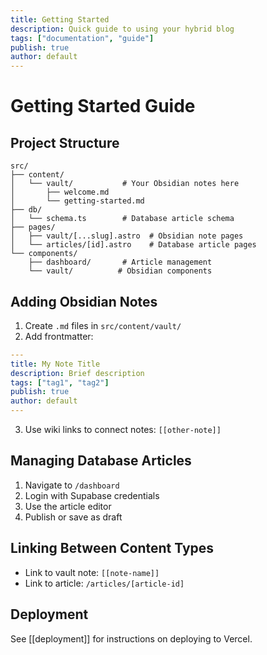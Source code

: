 ```yaml
---
title: Getting Started
description: Quick guide to using your hybrid blog
tags: ["documentation", "guide"]
publish: true
author: default
---
```


# Getting Started Guide

## Project Structure

```
src/
├── content/
│   └── vault/           # Your Obsidian notes here
│       ├── welcome.md
│       └── getting-started.md
├── db/
│   └── schema.ts        # Database article schema
├── pages/
│   ├── vault/[...slug].astro  # Obsidian note pages
│   └── articles/[id].astro    # Database article pages
└── components/
    ├── dashboard/       # Article management
    └── vault/          # Obsidian components
```

## Adding Obsidian Notes

1. Create `.md` files in `src/content/vault/`
2. Add frontmatter:

```yaml
---
title: My Note Title
description: Brief description
tags: ["tag1", "tag2"]
publish: true
author: default
---
```

3. Use wiki links to connect notes: `[[other-note]]`

## Managing Database Articles

1. Navigate to `/dashboard`
2. Login with Supabase credentials
3. Use the article editor
4. Publish or save as draft

## Linking Between Content Types

- Link to vault note: `[[note-name]]`
- Link to article: `/articles/[article-id]`

## Deployment

See [[deployment]] for instructions on deploying to Vercel.


